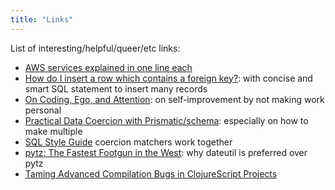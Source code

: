 ```yaml
---
title: "Links"
---
```


List of interesting/helpful/queer/etc links:

- [AWS services explained in one line each](https://adayinthelifeof.nl/2020/05/20/aws.html)
- [How do I insert a row which contains a foreign key?](https://dba.stackexchange.com/a/46415): with concise and smart SQL statement to insert many records
- [On Coding, Ego, and Attention](https://josebrowne.com/on-coding-ego-and-attention): on self-improvement by not making work personal
- [Practical Data Coercion with Prismatic/schema](https://camdez.com/blog/2015/08/27/practical-data-coercion-with-prismatic-schema): especially on how to make multiple
- [SQL Style Guide](https://www.sqlstyle.guide)
  coercion matchers work together
- [pytz: The Fastest Footgun in the West](https://blog.ganssle.io/articles/2018/03/pytz-fastest-footgun.html): why dateutil is preferred over pytz
- [Taming Advanced Compilation Bugs in ClojureScript Projects](https://dev.solita.fi/2020/06/25/taming-cljs-advanced-compilation.html)
